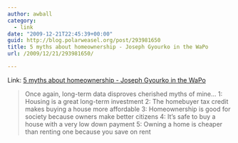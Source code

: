 ```yaml
---
author: awball
category:
  - link
date: "2009-12-21T22:45:39+00:00"
guid: http://blog.polarweasel.org/post/293981650
title: 5 myths about homeownership - Joseph Gyourko in the WaPo
url: /2009/12/21/293981650/

---
```

Link: [5 myths about homeownership - Joseph Gyourko in the WaPo](http://www.washingtonpost.com/wp-dyn/content/article/2009/11/13/AR2009111302214.html)

> Once again, long-term data disproves cherished myths of mine…
> 1: Housing is a great long-term investment
> 2: The homebuyer tax credit makes buying a house more affordable
> 3: Homeownership is good for society because owners make better citizens
> 4: It’s safe to buy a house with a very low down payment
> 5: Owning a home is cheaper than renting one because you save on rent
